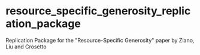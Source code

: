 # resource_specific_generosity_replication_package
Replication Package for the "Resource-Specific Generosity" paper by Ziano, Liu and Crosetto
